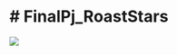 <h1> # FinalPj_RoastStars </h1>

<img src="https://user-images.githubusercontent.com/68089565/102707003-659ca300-42da-11eb-9989-8cd9171d79ca.png">
